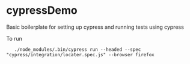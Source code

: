 # cypressDemo

Basic boilerplate for setting up cypress and running tests using cypress

To run
  
       ./node_modules/.bin/cypress run --headed --spec "cypress/integration/locater.spec.js" --browser firefox
